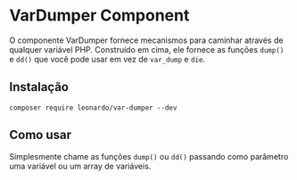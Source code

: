 VarDumper Component
================================

O componente VarDumper fornece mecanismos para caminhar através de qualquer
variável PHP. Construído em cima, ele fornece as funções `dump()` e `dd()` que você
pode usar em vez de `var_dump` e `die`.

Instalação
------------

    composer require leonardo/var-dumper --dev

Como usar
-----------

Simplesmente chame as funções `dump()` ou `dd()` passando como parâmetro uma variável ou um array de variáveis. 
